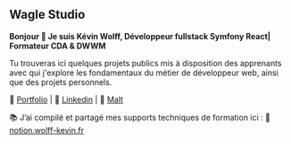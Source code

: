 ## Wagle Studio

**Bonjour 👋 Je suis Kévin Wolff, Développeur fullstack Symfony React| Formateur CDA & DWWM**

Tu trouveras ici quelques projets publics mis à disposition des apprenants avec qui j'explore les fondamentaux du métier de développeur web, ainsi que des projets personnels.

🔗 [Portfolio](https://wolff-kevin.fr) | 📰 [Linkedin](https://www.linkedin.com/in/wolff-kevin) | 🌾 [Malt](https://www.malt.fr/profile/kevinwolff)

📚 J’ai compilé et partagé mes supports techniques de formation ici : 🔗 [notion.wolff-kevin.fr](https://notion.wolff-kevin.fr)
